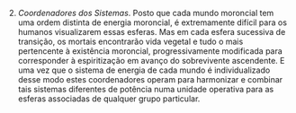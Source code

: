 2. *Coordenadores dos Sistemas*. Posto que cada mundo moroncial tem uma ordem distinta de energia moroncial, é extremamente difícil para os humanos visualizarem essas esferas. Mas em cada esfera sucessiva de transição, os mortais encontrarão vida vegetal e tudo o mais pertencente à existência moroncial, progressivamente modificada para corresponder à espiritização em avanço do sobrevivente ascendente. E uma vez que o sistema de energia de cada mundo é individualizado desse modo estes coordenadores operam para harmonizar e combinar tais sistemas diferentes de potência numa unidade operativa para as esferas associadas de qualquer grupo particular.